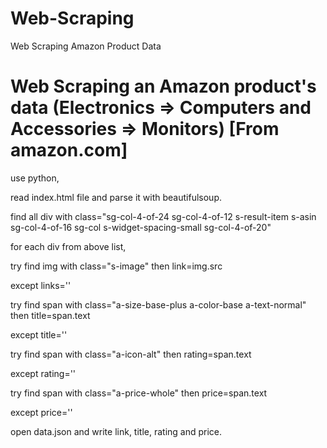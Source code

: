 # Web-Scraping
Web Scraping Amazon Product Data

# Web Scraping an Amazon product's data (Electronics => Computers and Accessories => Monitors) [From amazon.com]

use python,

read index.html file and parse it with beautifulsoup.

find all div with class="sg-col-4-of-24 sg-col-4-of-12 s-result-item s-asin sg-col-4-of-16 sg-col s-widget-spacing-small sg-col-4-of-20"

for each div from above list,

try find img with class="s-image" then link=img.src

except links=''

try find span with class="a-size-base-plus a-color-base a-text-normal" then title=span.text

except title=''

try find span with class="a-icon-alt" then rating=span.text

except rating=''

try find span with class="a-price-whole" then price=span.text

except price=''

open data.json and write link, title, rating and price.
